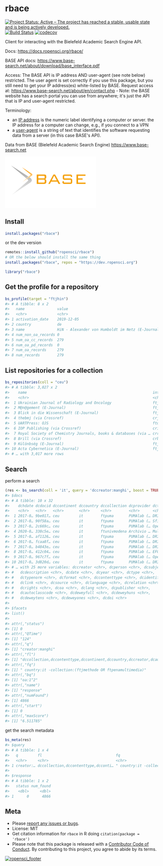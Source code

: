 rbace
=====



[![Project Status: Active – The project has reached a stable, usable state and is being actively developed.](https://www.repostatus.org/badges/latest/active.svg)](https://www.repostatus.org/#active)
[![Build Status](https://travis-ci.org/ropensci/rbace.svg?branch=master)](https://travis-ci.org/ropensci/rbace)
[![codecov](https://codecov.io/gh/ropensci/rbace/branch/master/graph/badge.svg)](https://codecov.io/gh/ropensci/rbace)


Client for interacting with the Bielefeld Academic Search Engine API.

Docs: https://docs.ropensci.org/rbace/

BASE API docs: https://www.base-search.net/about/download/base_interface.pdf

Access: The BASE API is IP address AND user-agent (see note below) restricted. The user agent is set correctly if you use this package, but you still need to get your IP address(es) white-listed by BASE. Request access at: https://www.base-search.net/about/en/contact.php - Note: the BASE website has a search portal you can use from anywhere; it's just the API that is IP and user-agent restricted.

Terminology:

- an [IP address](https://en.wikipedia.org/wiki/IP_address) is the numeric label identifying a computer or server. the IP address for a computer can change, e.g., if you connect to a VPN
- a [user-agent](https://en.wikipedia.org/wiki/User_agent) is a string of text that identifies the software requesting data from a server (in this case BASE's API).

Data from BASE (Bielefeld Academic Search Engine) https://www.base-search.net

[<img src="man/figures/BASE_search_engine_logo.svg.png" width="300">](https://www.base-search.net)

## Install


```r
install.packages("rbace")
```

or the dev version


```r
remotes::install_github("ropensci/rbace")
# OR the below should install the same thing
install.packages("rbace", repos = "https://dev.ropensci.org")
```


```r
library("rbace")
```

## Get the profile for a repository



```r
bs_profile(target = "ftjhin")
#> # A tibble: 8 x 2
#>   name               value                                           
#>   <chr>              <chr>                                           
#> 1 activation_date    2019-12-05                                      
#> 2 country            de                                              
#> 3 name               HiN - Alexander von Humboldt im Netz (E-Journal)
#> 4 num_non_oa_records 0                                               
#> 5 num_oa_cc_records  279                                             
#> 6 num_oa_pd_records  0                                               
#> 7 num_oa_records     279                                             
#> 8 num_records        279
```

## List repositories for a collection



```r
bs_repositories(coll = "ceu")
#> # A tibble: 3,027 x 2
#>    name                                                          internal_name  
#>    <chr>                                                         <chr>          
#>  1 Ukrainian Journal of Radiology and Oncology                   ftjukroj       
#>  2 M@n@gement (E-Journal)                                        ftjmgmt        
#>  3 Blick in die Wissenschaft (E-Journal)                         ftjbidw        
#>  4 thebmj (via Crossref)                                         crjcrbmj       
#>  5 UARTPress: OJS                                                ftuartpressojs 
#>  6 IOP Publishing (via Crossref)                                 crioppubl      
#>  7 Royal Society of Chemistry Journals, books & databases (via … crroyalschem   
#>  8 Brill (via Crossref)                                          crbrillap      
#>  9 Különbség (E-Journal)                                         ftjkulonbseg   
#> 10 Acta Cybernetica (E-Journal)                                  ftjactacyberne…
#> # … with 3,017 more rows
```

## Search

perform a search


```r
(res <- bs_search(coll = 'it', query = 'dccreator:manghi', boost = TRUE))
#> $docs
#> # A tibble: 10 x 32
#>    dchdate dcdocid dccontinent dccountry dccollection dcprovider dctitle
#>    <chr>   <chr>   <chr>       <chr>     <chr>        <chr>      <chr>  
#>  1 2017-0… 9be017… ceu         it        ftpuma       PUMAlab (… DRIVER…
#>  2 2017-0… 90f58a… ceu         it        ftpuma       PUMAlab (… Sfide …
#>  3 2017-0… 2c669c… ceu         it        ftpuma       PUMAlab (… OpenAI…
#>  4 2020-0… 338c5e… ceu         it        ftunivmodena Archivio … Multi-…
#>  5 2017-0… af1126… ceu         it        ftpuma       PUMAlab (… DRIVER…
#>  6 2017-0… fcaa8f… ceu         it        ftpuma       PUMAlab (… DRIVER…
#>  7 2017-0… b4843e… ceu         it        ftpuma       PUMAlab (… DRIVER…
#>  8 2017-0… 412c04… ceu         it        ftpuma       PUMAlab (… EFG191…
#>  9 2017-0… 967c7f… ceu         it        ftpuma       PUMAlab (… OpenAI…
#> 10 2017-0… 3d820d… ceu         it        ftpuma       PUMAlab (… DRIVER…
#> # … with 25 more variables: dccreator <chr>, dcperson <chr>, dcsubject <chr>,
#> #   dcdescription <chr>, dcdate <chr>, dcyear <chr>, dctype <chr>,
#> #   dctypenorm <chr>, dcformat <chr>, dccontenttype <chr>, dcidentifier <chr>,
#> #   dclink <chr>, dcsource <chr>, dclanguage <chr>, dcrelation <chr>,
#> #   dcrights <chr>, dcoa <chr>, dclang <chr>, dcpublisher <chr>,
#> #   dcautoclasscode <chr>, dcdeweyfull <chr>, dcdeweyhuns <chr>,
#> #   dcdeweytens <chr>, dcdeweyones <chr>, dcdoi <chr>
#> 
#> $facets
#> list()
#> 
#> attr(,"status")
#> [1] 0
#> attr(,"QTime")
#> [1] "124"
#> attr(,"q")
#> [1] "creator:manghi"
#> attr(,"fl")
#> [1] "dccollection,dccontenttype,dccontinent,dccountry,dccreator,dcauthorid,dcdate,dcdescription,dcdocid,dcdoi,dcformat,dcidentifier,dclang,dclanguage,dclink,dcorcid,dcperson,dcpublisher,dcrights,dcsource,dcsubject,dctitle,dcyear,dctype,dcclasscode,dctypenorm,dcdeweyfull,dcdeweyhuns,dcdeweytens,dcdeweyones,dcautoclasscode,dcrelation,dccontributor,dccoverage,dchdate,dcoa,dcrightsnorm"
#> attr(,"fq")
#> [1] " country:it -collection:(ftjmethode OR ftpenamultimedia)"
#> attr(,"bq")
#> [1] "oa:1^2"
#> attr(,"name")
#> [1] "response"
#> attr(,"numFound")
#> [1] 4866
#> attr(,"start")
#> [1] 0
#> attr(,"maxScore")
#> [1] "6.511785"
```

get the search metadata


```r
bs_meta(res)
#> $query
#> # A tibble: 1 x 4
#>   q         fl                                  fq                         start
#>   <chr>     <chr>                               <chr>                      <dbl>
#> 1 creator:… dccollection,dccontenttype,dcconti… " country:it -collection:…     0
#> 
#> $response
#> # A tibble: 1 x 2
#>   status num_found
#>    <dbl>     <dbl>
#> 1      0      4866
```


## Meta

* Please [report any issues or bugs](https://github.com/ropensci/rbace/issues).
* License: MIT
* Get citation information for `rbace` in R doing `citation(package = 'rbace')`
* Please note that this package is released with a [Contributor Code of Conduct](https://ropensci.org/code-of-conduct/). By contributing to this project, you agree to abide by its terms.

[![ropensci_footer](https://ropensci.org/public_images/github_footer.png)](https://ropensci.org)
